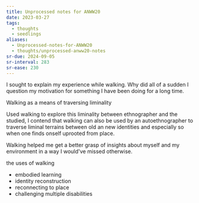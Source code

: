 ```yaml
---
title: Unprocessed notes for ANWW20
date: 2023-03-27
tags:
  - thoughts
  - seedlings
aliases:
  - Unprocessed-notes-for-ANWW20
  - thoughts/unprocessed-anww20-notes
sr-due: 2024-09-05
sr-interval: 283
sr-ease: 230
---
```

I sought to explain my experience while walking. Why did all of a sudden I question my motivation for something I have been doing for a long time.

Walking as a means of traversing liminality

Used walking to explore this liminality between ethnographer and the studied, I contend that walking can also be used by an autoethnographer to traverse liminal terrains between old an new identities and especially so when one finds onself uprooted from place.

Walking helped me get a better grasp of insights about myself and my environment in a way I would've missed otherwise.

the uses of walking
- embodied learning
- identity reconstruction
- reconnecting to place
- challenging multiple disabilities